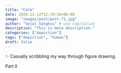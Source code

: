```yaml
---
title: "Calm"
date: 2020-12-12T12:19:34+06:00
image: "images/post/post-71.jpg"
author: "Sejal Sanghvi" # use capitalize
description: "This is meta description."
categories: ["depiction"]
tags: ["depiction", "human"] 
draft: false
---
```

✨ Casually scribbling my way through figure drawing.

Part II